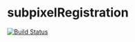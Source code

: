 # subpixelRegistration

[![Build Status](https://travis-ci.org/romainFr/subpixelRegistration.jl.svg?branch=master)](https://travis-ci.org/romainFr/subpixelRegistration.jl)

